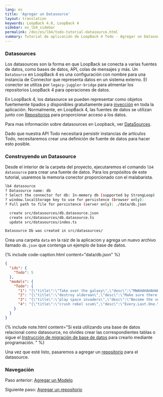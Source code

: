```yaml
---
lang: es
title: 'Agregar un Datasource'
layout: translation
keywords: LoopBack 4.0, LoopBack 4
sidebar: es_lb4_sidebar
permalink: /doc/es/lb4/todo-tutorial-datasource.html
summary: Tutorial de aplicación de LoopBack 4 Todo - Agregar un Datasource
---
```


### Datasources

Los datasources son la forma en que LoopBack se conecta a varias fuentes de datos, como bases de datos,
API, colas de mensajes y más. Un `DataSource` en LoopBack 4 es una configuración con nombre para
una instancia de Connector que representa datos en un sistema externo. El conector se utiliza
por `legacy-juggler-bridge` para alimentar los repositorios LoopBack 4 para operaciones de datos.

En LoopBack 4, los datasource se pueden representar como objetos fuertemente tipados
y disponibles gratuitamente para [inyección](Dependency-injection.md) en toda la aplicación.
Normalmente, en LoopBack 4, las fuentes de datos se utilizan junto con [Repositorios](Repositories.md)
para proporcionar acceso a los datos.

Para mas información sobre datasources en Loopback, ver
[DataSources](https://loopback.io/doc/en/lb4/DataSources.html).

Dado que nuestra API Todo necesitará persistir instancias de artículos Todo, necesitaremos
crear una definición de fuente de datos para hacer esto posible.

### Construyendo un Datasource

Desde el interior de la carpeta del proyecto, ejecutaremos el comando `lb4 datasource` para crear
una fuente de datos. Para los propósitos de este tutorial, usaremos la memoria
conector proporcionado con el malabarista.

```sh
lb4 datasource
? Datasource name: db
? Select the connector for db: In-memory db (supported by StrongLoop)
? window.localStorage key to use for persistence (browser only):
? Full path to file for persistence (server only): ./data/db.json

  create src/datasources/db.datasource.json
  create src/datasources/db.datasource.ts
  update src/datasources/index.ts

Datasource Db was created in src/datasources/
```

Crea una carpeta `data` en la raiz de la aplicacion y agrega un nuevo archivo llamado
`db.json` que contenga un ejemplo de base de datos.

{% include code-caption.html content="data/db.json" %}

```json
{
  "ids": {
    "Todo": 5
  },
  "models": {
    "Todo": {
      "1": "{\"title\":\"Take over the galaxy\",\"desc\":\"MWAHAHAHAHAHAHAHAHAHAHAHAHAMWAHAHAHAHAHAHAHAHAHAHAHAHA\",\"id\":1}",
      "2": "{\"title\":\"destroy alderaan\",\"desc\":\"Make sure there are no survivors left!\",\"id\":2}",
      "3": "{\"title\":\"play space invaders\",\"desc\":\"Become the very best!\",\"id\":3}",
      "4": "{\"title\":\"crush rebel scum\",\"desc\":\"Every.Last.One.\",\"id\":4}"
    }
  }
}
```

{% include note.html content="Si está utilizando una base de datos relacional como
datasource, no olvides crear las correspondientes tablas o sigue el
[Instrucción de migración de base de datos](https://loopback.io/doc/en/lb4/Database-migrations.html) para crearlo mediante programación.
" %}

Una vez que esté listo, pasaremos a agregar un
[repositorio](todo-tutorial-repository.md) para el datasource.

### Navegación

Paso anterior: [Agregar un Modelo](todo-tutorial-model.md)

Siguiente paso: [Agregar un repositorio](todo-tutorial-repository.md)
